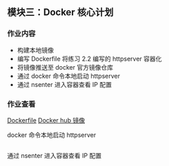 ## 模块三：Docker 核心计划
### 作业内容
- 构建本地镜像
- 编写 Dockerfile 将练习 2.2 编写的 httpserver 容器化
- 将镜像推送至 docker 官方镜像仓库
- 通过 docker 命令本地启动 httpserver
- 通过 nsenter 进入容器查看 IP 配置

### 作业查看
[Dockerfile](Dockefile)
[Docker hub 镜像](链接)

docker 命令本地启动 httpserver
```
```

通过 nsenter 进入容器查看 IP 配置
```
```